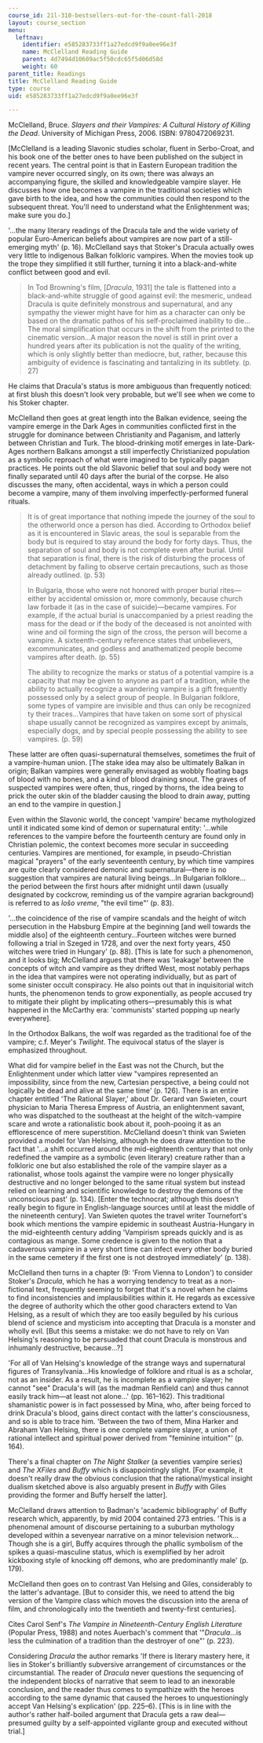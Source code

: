 ```yaml
---
course_id: 21l-310-bestsellers-out-for-the-count-fall-2018
layout: course_section
menu:
  leftnav:
    identifier: e585283733ff1a27edcd9f9a0ee96e3f
    name: McClelland Reading Guide
    parent: 4d7494d10609ac5f50cdc65f5d06d58d
    weight: 60
parent_title: Readings
title: McClelland Reading Guide
type: course
uid: e585283733ff1a27edcd9f9a0ee96e3f

---
```


McClelland, Bruce. _Slayers and their Vampires: A Cultural History of Killing the Dead_. University of Michigan Press, 2006. ISBN: 9780472069231. 

\[McClelland is a leading Slavonic studies scholar, fluent in Serbo-Croat, and his book one of the better ones to have been published on the subject in recent years. The central point is that in Eastern European tradition the vampire never occurred singly, on its own; there was always an accompanying figure, the skilled and knowledgeable vampire slayer. He discusses how one becomes a vampire in the traditional societies which gave birth to the idea, and how the communities could then respond to the subsequent threat. You'll need to understand what the Enlightenment was; make sure you do.\]

'…the many literary readings of the Dracula tale and the wide variety of popular Euro-American beliefs about vampires are now part of a still-emerging myth' (p. 16). McClelland says that Stoker's Dracula actually owes very little to indigenous Balkan folkloric vampires. When the movies took up the trope they simplified it still further, turning it into a black-and-white conflict between good and evil.

> In Tod Browning's film, \[_Dracula_, 1931\] the tale is flattened into a black-and-white struggle of good against evil: the mesmeric, undead Dracula is quite definitely monstrous and supernatural, and any sympathy the viewer might have for him as a character can only be based on the dramatic pathos of his self-proclaimed inability to die…The moral simplification that occurs in the shift from the printed to the cinematic version…A major reason the novel is still in print over a hundred years after its publication is not the quality of the writing, which is only slightly better than mediocre, but, rather, because this ambiguity of evidence is fascinating and tantalizing in its subtlety. (p. 27)

He claims that Dracula's status is more ambiguous than frequently noticed: at first blush this doesn't look very probable, but we'll see when we come to his Stoker chapter.

McClelland then goes at great length into the Balkan evidence, seeing the vampire emerge in the Dark Ages in communities conflicted first in the struggle for dominance between Christianity and Paganism, and latterly between Christian and Turk. The blood-drinking motif emerges in late-Dark-Ages northern Balkans amongst a still imperfectly Christianized population as a symbolic reproach of what were imagined to be typically pagan practices. He points out the old Slavonic belief that soul and body were not finally separated until 40 days after the burial of the corpse. He also discusses the many, often accidental, ways in which a person could become a vampire, many of them involving imperfectly-performed funeral rituals.

> It is of great importance that nothing impede the journey of the soul to the otherworld once a person has died. According to Orthodox belief as it is encountered in Slavic areas, the soul is separable from the body but is required to stay around the body for forty days. Thus, the separation of soul and body is not complete even after burial. Until that separation is final, there is the risk of disturbing the process of detachment by failing to observe certain precautions, such as those already outlined. (p. 53)
> 
> In Bulgaria, those who were not honored with proper burial rites—either by accidental omission or, more commonly, because church law forbade it (as in the case of suicide)—became vampires. For example, if the actual burial is unaccompanied by a priest reading the mass for the dead or if the body of the deceased is not anointed with wine and oil forming the sign of the cross, the person will become a vampire. A sixteenth-century reference states that unbelievers, excommunicates, and godless and anathematized people become vampires after death. (p. 55)
> 
> The ability to recognize the marks or status of a potential vampire is a capacity that may be given to anyone as part of a tradition, while the ability to actually recognize a wandering vampire is a gift frequently possessed only by a select group of people. In Bulgarian folklore, some types of vampire are invisible and thus can only be recognized ty their traces…Vampires that have taken on some sort of physical shape usually cannot be recognized as vampires except by animals, especially dogs, and by special people possessing the ability to see vampires. (p. 59)

These latter are often quasi-supernatural themselves, sometimes the fruit of a vampire-human union. \[The stake idea may also be ultimately Balkan in origin; Balkan vampires were generally envisaged as wobbly floating bags of blood with no bones, and a kind of blood draining snout. The graves of suspected vampires were often, thus, ringed by thorns, the idea being to prick the outer skin of the bladder causing the blood to drain away, putting an end to the vampire in question.\]

Even within the Slavonic world, the concept 'vampire' became mythologized until it indicated some kind of demon or supernatural entity: '…while references to the vampire before the fourteenth century are found only in Christian polemic, the context becomes more secular in succeeding centuries. Vampires are mentioned, for example, in pseudo-Christian magical "prayers" of the early seventeenth century, by which time vampires are quite clearly considered demonic and supernatural—there is no suggestion that vampires are natural living beings…In Bulgarian folklore…the period between the first hours after midnight until dawn (usually designated by cockcrow, reminding us of the vampire agrarian background) is referred to as _lošo vreme_, "the evil time"' (p. 83).

'…the coincidence of the rise of vampire scandals and the height of witch persecution in the Habsburg Empire at the beginning \[and well towards the middle also\] of the eighteenth century…Fourteen witches were burned following a trial in Szeged in 1728, and over the next forty years, 450 witches were tried in Hungary' (p. 88). \[This is late for such a phenomenon, and it looks big; McClelland argues that there was 'leakage' between the concepts of witch and vampire as they drifted West, most notably perhaps in the idea that vampires were not operating individually, but as part of some sinister occult conspiracy. He also points out that in inquisitorial witch hunts, the phenomenon tends to grow exponentially, as people accused try to mitigate their plight by implicating others—presumably this is what happened in the McCarthy era: 'communists' started popping up nearly everywhere\].

In the Orthodox Balkans, the wolf was regarded as the traditional foe of the vampire; c.f. Meyer's _Twilight_. The equivocal status of the slayer is emphasized throughout.

What did for vampire belief in the East was not the Church, but the Enlightenment under which latter view "vampires represented an impossibility, since from the new, Cartesian perspective, a being could not logically be dead and alive at the same time' (p. 126). There is an entire chapter entitled 'The Rational Slayer,' about Dr. Gerard van Swieten, court physician to Maria Theresa Empress of Austria, an enlightenment savant, who was dispatched to the southeast at the height of the witch-vampire scare and wrote a rationalistic book about it, pooh-pooing it as an efflorescence of mere superstition. McClelland doesn't think van Swieten provided a model for Van Helsing, although he does draw attention to the fact that '…a shift occurred around the mid-eighteenth century that not only redefined the vampire as a symbolic (even literary) creature rather than a folkloric one but also established the role of the vampire slayer as a rationalist, whose tools against the vampire were no longer physically destructive and no longer belonged to the same ritual system but instead relied on learning and scientific knowledge to destroy the demons of the unconscious past' (p. 134). \[Enter the technocrat; although this doesn't really begin to figure in English-language sources until at least the middle of the nineteenth century\]. Van Swieten quotes the travel writer Tournefort's book which mentions the vampire epidemic in southeast Austria-Hungary in the mid-eighteenth century adding 'Vampirism spreads quickly and is as contagious as mange. Some credence is given to the notion that a cadaverous vampire in a very short time can infect every other body buried in the same cemetery if the first one is not destroyed immediately' (p. 138).

McClelland then turns in a chapter (9: 'From Vienna to London') to consider Stoker's _Dracula_, which he has a worrying tendency to treat as a non-fictional text, frequently seeming to forget that it's a novel when he claims to find inconsistencies and implausibilities within it. He regards as excessive the degree of authority which the other good characters extend to Van Helsing, as a result of which they are too easily beguiled by his curious blend of science and mysticism into accepting that Dracula is a monster and wholly evil. \[But this seems a mistake: we do not have to rely on Van Helsing's reasoning to be persuaded that count Dracula is monstrous and inhumanly destructive, because…?\]

'For all of Van Helsing's knowledge of the strange ways and supernatural figures of Transylvania…His knowledge of folklore and ritual is as a scholar, not as an insider. As a result, he is incomplete as a vampire slayer; he cannot "see" Dracula's will (as the madman Renfield can) and thus cannot easily track him—at least not alone…' (pp. 161–162). This traditional shamanistic power is in fact possessed by Mina, who, after being forced to drink Dracula's blood, gains direct contact with the latter's consciousness, and so is able to trace him. 'Between the two of them, Mina Harker and Abraham Van Helsing, there is one complete vampire slayer, a union of rational intellect and spiritual power derived from "feminine intuition"' (p. 164).

There's a final chapter on _The Night Stalker_ (a seventies vampire series) and _The XFiles_ and _Buffy_ which is disappointingly slight. \[For example, it doesn't really draw the obvious conclusion that the rational/mystical insight dualism sketched above is also arguably present in _Buffy_ with Giles providing the former and Buffy herself the latter\].

McClelland draws attention to Badman's 'academic bibliography' of Buffy research which, apparently, by mid 2004 contained 273 entries. 'This is a phenomenal amount of discourse pertaining to a suburban mythology developed within a sevenyear narrative on a minor television network…Though she is a girl, Buffy acquires through the phallic symbolism of the spikes a quasi-masculine status, which is exemplified by her adroit kickboxing style of knocking off demons, who are predominantly male' (p. 179).

McClelland then goes on to contrast Van Helsing and Giles, considerably to the latter's advantage. \[But to consider this, we need to attend the big version of the Vampire class which moves the discussion into the arena of film, and chronologically into the twentieth and twenty-first centuries\].

Cites Carol Senf's _The Vampire in Nineteenth-Century English Literature_ (Popular Press, 1988) and notes Auerbach's comment that '"_Dracula_…is less the culmination of a tradition than the destroyer of one"' (p. 223).

Considering _Dracula_ the author remarks 'If there is literary mastery here, it lies in Stoker's brilliantly subversive arrangement of circumstances or the circumstantial. The reader of _Dracula_ never questions the sequencing of the independent blocks of narrative that seem to lead to an inexorable conclusion, and the reader thus comes to sympathize with the heroes according to the same dynamic that caused the heroes to unquestioningly accept Van Helsing's explication' (pp. 225–6). \[This is in line with the author's rather half-boiled argument that Dracula gets a raw deal—presumed guilty by a self-appointed vigilante group and executed without trial.\]